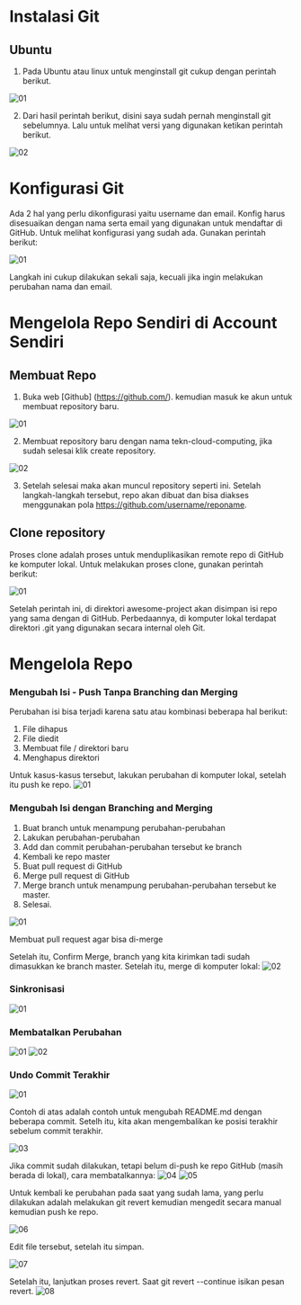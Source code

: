 # Instalasi Git

## Ubuntu

1. Pada Ubuntu atau linux untuk menginstall git cukup dengan perintah berikut.

![01](gambar/git-install.jpeg)

2. Dari hasil perintah berikut, disini saya sudah pernah menginstall git sebelumnya. Lalu untuk melihat versi yang digunakan ketikan perintah berikut.

![02](gambar/git-version.jpeg)


# Konfigurasi Git

Ada 2 hal yang perlu dikonfigurasi yaitu username dan email. Konfig harus disesuaikan dengan nama serta email yang digunakan untuk mendaftar di GitHub. Untuk melihat konfigurasi yang sudah ada. Gunakan perintah berikut:

![01](gambar/git-config.jpg)

Langkah ini cukup dilakukan sekali saja, kecuali jika ingin melakukan perubahan nama dan email.

# Mengelola Repo Sendiri di Account Sendiri
## Membuat Repo

1. Buka web [Github] (https://github.com/). kemudian masuk ke akun untuk membuat repository baru.

![01](gambar/git-new-repo.jpeg)

2.	Membuat repository baru dengan nama tekn-cloud-computing, jika sudah selesai klik create repository.

![02](gambar/git-new-repo2.jpeg)

3.	Setelah selesai maka akan muncul repository seperti ini. Setelah langkah-langkah tersebut, repo akan dibuat dan bisa diakses menggunakan pola https://github.com/username/reponame.


## Clone repository

Proses clone adalah proses untuk menduplikasikan remote repo di GitHub ke komputer lokal. Untuk melakukan proses clone, gunakan perintah berikut:

![01](gambar/git-clone.jpeg)

Setelah perintah ini, di direktori awesome-project akan disimpan isi repo yang sama dengan di GitHub. Perbedaannya, di komputer lokal terdapat direktori .git yang digunakan secara internal oleh Git.

# Mengelola Repo

### Mengubah Isi - Push Tanpa Branching dan Merging

Perubahan isi bisa terjadi karena satu atau kombinasi beberapa hal berikut:
1.	File dihapus
2.	File diedit
3.	Membuat file / direktori baru
4.	Menghapus direktori

Untuk kasus-kasus tersebut, lakukan perubahan di komputer lokal, setelah itu push ke repo.
![01](gambar/git-mengelola-repo.jpeg)

### Mengubah Isi dengan Branching and Merging

1.	Buat branch untuk menampung perubahan-perubahan
2.	Lakukan perubahan-perubahan
3.	Add dan commit perubahan-perubahan tersebut ke branch
4.	Kembali ke repo master
5.	Buat pull request di GitHub
6.	Merge pull request di GitHub
7.	Merge branch untuk menampung perubahan-perubahan tersebut ke master.
8.	Selesai.

![01](gambar/git-merge-branch.jpeg)


Membuat pull request agar bisa di-merge

Setelah itu, Confirm Merge, branch yang kita kirimkan tadi sudah dimasukkan ke branch master. Setelah itu, merge di komputer lokal:
![02](gambar/git-merge-branch2.jpeg)

### Sinkronisasi

![01](gambar/git-pull.jpeg)

### Membatalkan Perubahan

![01](gambar/git-undo.jpeg)
![02](gambar/git-undo2.jpeg)

### Undo Commit Terakhir

![01](gambar/git-revert.jpeg)

Contoh di atas adalah contoh untuk mengubah README.md dengan beberapa commit. Setelh itu, kita akan mengembalikan ke posisi terakhir sebelum commit terakhir.

![03](gambar/git-revert2.jpeg)

Jika commit sudah dilakukan, tetapi belum di-push ke repo GitHub (masih berada di lokal), cara membatalkannya:
![04](gambar/git-revert3.jpeg)
![05](gambar/git-revert4.jpeg)

Untuk kembali ke perubahan pada saat yang sudah lama, yang perlu dilakukan adalah melakukan git revert <posisi> kemudian mengedit secara manual kemudian push ke repo.

![06](gambar/git-revert5.jpeg)

Edit file tersebut, setelah itu simpan.

![07](gambar/git-revert6.jpeg)

Setelah itu, lanjutkan proses revert. Saat git revert --continue isikan pesan revert.
![08](gambar/git-revert7.jpeg)